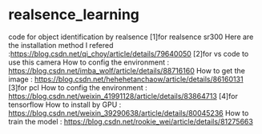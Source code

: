 # realsence_learning
code for object identification by realsence 
[1]for realsence sr300
Here are the installation method I refered :https://blog.csdn.net/qi_choy/article/details/79640050
[2]for vs code to use this camera
How to config the environment : https://blog.csdn.net/imba_wolf/article/details/88716160
How to get the image : https://blog.csdn.net/hehehetanchaow/article/details/86160131
[3]for pcl
How to config the environment : https://blog.csdn.net/weixin_41991128/article/details/83864713
[4]for tensorflow
How to install by GPU : https://blog.csdn.net/weixin_39290638/article/details/80045236
How to train the model : https://blog.csdn.net/rookie_wei/article/details/81275663
